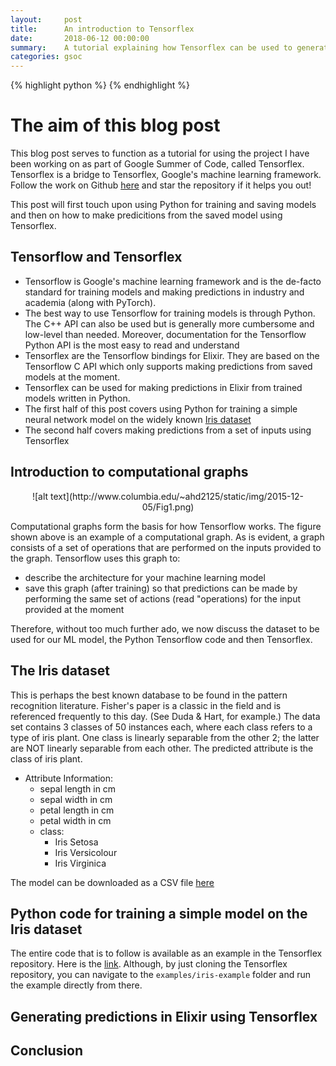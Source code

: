 ```yaml
---
layout:     post
title:      An introduction to Tensorflex
date:       2018-06-12 00:00:00
summary:    A tutorial explaining how Tensorflex can be used to generate predictions on saved Tensorflow graph models  
categories: gsoc
---
```



{% highlight python %}
{% endhighlight %}

# The aim of this blog post

This blog post serves to function as a tutorial for using the project I have been working on as part of Google Summer of Code, called Tensorflex. Tensorflex is a bridge to Tensorflex, Google's machine learning framework. Follow the work on Github [here](https://github.com/anshuman23/tensorflex) and star the repository if it helps you out!

This post will first touch upon using Python for training and saving models and then on how to make predicitions from the saved model using Tensorflex. 

## Tensorflow and Tensorflex
- Tensorflow is Google's machine learning framework and is the de-facto standard for training models and making predictions in industry and academia (along with PyTorch). 
- The best way to use Tensorflow for training models is through Python. The C++ API can also be used but is generally more cumbersome and low-level than needed. Moreover, documentation for the Tensorflow Python API is the most easy to read and understand
- Tensorflex are the Tensorflow bindings for Elixir. They are based on the Tensorflow C API which only supports making predictions from saved models at the moment.
- Tensorflex can be used for making predictions in Elixir from trained models written in Python.
- The first half of this post covers using Python for training a simple neural network model on the widely known [Iris dataset](https://archive.ics.uci.edu/ml/datasets/iris)
- The second half covers making predictions from a set of inputs using Tensorflex

## Introduction to computational graphs

<div style="text-align:center" markdown="1">
![alt text](http://www.columbia.edu/~ahd2125/static/img/2015-12-05/Fig1.png)
</div>

Computational graphs form the basis for how Tensorflow works. The figure shown above is an example of a computational graph. As is evident, a graph consists of a set of operations that are performed on the inputs provided to the graph. Tensorflow uses this graph to:
- describe the architecture for your machine learning model
- save this graph (after training) so that predictions can be made by performing the same set of actions (read "operations) for the input provided at the moment

Therefore, without too much further ado, we now discuss the dataset to be used for our ML model, the Python Tensorflow code and then Tensorflex.

## The Iris dataset
This is perhaps the best known database to be found in the pattern recognition literature. Fisher's paper is a classic in the field and is referenced frequently to this day. (See Duda & Hart, for example.) The data set contains 3 classes of 50 instances each, where each class refers to a type of iris plant. One class is linearly separable from the other 2; the latter are NOT linearly separable from each other. The predicted attribute is the class of iris plant. 

- Attribute Information:
  - sepal length in cm 
  - sepal width in cm 
  - petal length in cm 
  - petal width in cm 
  - class: 
    - Iris Setosa 
    - Iris Versicolour 
    - Iris Virginica
    
The model can be downloaded as a CSV file [here](https://github.com/anshuman23/tensorflex/blob/master/examples/iris-example/dataset.csv) 

## Python code for training a simple model on the Iris dataset

The entire code that is to follow is available as an example in the Tensorflex repository. Here is the [link](https://github.com/anshuman23/tensorflex/tree/master/examples/iris-example). Although, by just cloning the Tensorflex repository, you can navigate to the `examples/iris-example` folder and run the example directly from there.

## Generating predictions in Elixir using Tensorflex

## Conclusion

